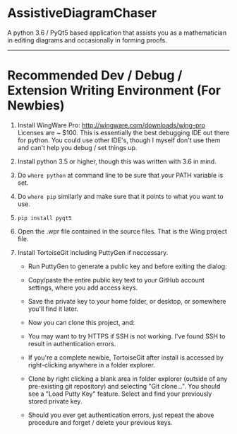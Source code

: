 # AssistiveDiagramChaser
A python 3.6 / PyQt5 based application that assists you as a mathematician in editing diagrams and occasionally in forming proofs.

---

# Recommended Dev / Debug / Extension Writing Environment (For Newbies)

1. Install WingWare Pro: http://wingware.com/downloads/wing-pro
    Licenses are ~ $100.  This is essentially the best debugging IDE out there for python.
    You could use other IDE's, though I myself don't use them and can't help you debug / set things up.
    
2. Install python 3.5 or higher, though this was written with 3.6 in mind.

3. Do `where python` at command line to be sure that your PATH variable is set.

4. Do `where pip` similarly and make sure that it points to what you want to use.

5. `pip install pyqt5`

6. Open the .wpr file contained in the source files.  That is the Wing project file.

7. Install TortoiseGit including PuttyGen if neccessary.
        
    * Run PuttyGen to generate a public key and before exiting the dialog:
    
    * Copy/paste the entire public key text to your GitHub account settings, where you add access keys.
    
    * Save the private key to your home folder, or desktop, or somewhere you'll find it later.
    
    * Now you can clone this project, and:
   
    * You may want to try HTTPS if SSH is not working.  I've found SSH to result in authentication errors.
    
    * If you're a complete newbie, TortoiseGit after install is accessed by right-clicking anywhere in a folder explorer.
     
    * Clone by right clicking a blank area in folder explorer (outside of any pre-existing git repository) and selecting
        "Git clone...".  You should see a "Load Putty Key" feature.  Select and find your previously stored private key.
    
    * Should you ever get authentication errors, just repeat the above procedure and forget / delete your previous keys.
